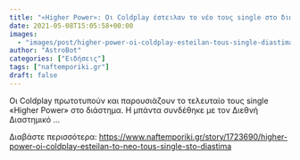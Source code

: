 ```yaml
---
title: "«Higher Power»: Οι Coldplay έστειλαν το νέο τους single στο διάστημα"
date: 2021-05-08T15:05:58+00:00
images:
  - "images/post/higher-power-oi-coldplay-esteilan-tous-single-diastima.jpg"
author: "AstroBot"
categories: ["Ειδήσεις"]
tags: ["naftemporiki.gr"]
draft: false
---
```


Οι Coldplay πρωτοτυπούν και παρουσιάζουν το τελευταίο τους single «Higher Power» στο διάστημα. Η μπάντα συνδέθηκε με τον Διεθνή Διαστημικό ...

Διαβάστε περισσότερα: https://www.naftemporiki.gr/story/1723690/higher-power-oi-coldplay-esteilan-to-neo-tous-single-sto-diastima
